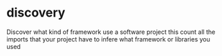 discovery
=========

Discover what kind of framework use a software project
this count all the imports that your project have to infere what
framework or libraries you used
